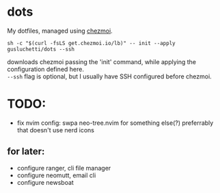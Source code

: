 # dots
My dotfiles, managed using [chezmoi](https://www.chezmoi.io/).  

`sh -c "$(curl -fsLS get.chezmoi.io/lb)" -- init --apply gusluchetti/dots --ssh`  

downloads chezmoi passing the 'init' command, while applying the configuration defined here.  
`--ssh` flag is optional, but I usually have SSH configured before chezmoi.

# TODO:
- fix nvim config: swpa neo-tree.nvim for something else(?) preferrably that doesn't use nerd icons
## for later:
- configure ranger, cli file manager
- configure neomutt, email cli
- configure newsboat
